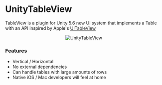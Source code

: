 # UnityTableView

TableView is a plugin for Unity 5.6 new UI system that implements a Table with an API inspired by Apple's [UITableView](https://developer.apple.com/library/ios/documentation/UIKit/Reference/UITableView_Class/index.html)

<p align="center" >
<img src="https://github.com/lilianerhan/UnityTableView/blob/master/UnityTableView.gif" alt="UnityTableView" title="UnityTableView demo">
</p>

### Features ###

* Vertical / Horizontal
* No external dependencies
* Can handle tables with large amounts of rows
* Native iOS / Mac developers will feel at home